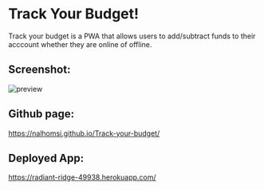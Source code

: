 # Track Your Budget!

Track your budget is a PWA that allows users to add/subtract funds to their acccount whether they are online of offline.

## Screenshot:

![preview](https://user-images.githubusercontent.com/80538653/132772438-e0be7d7d-9188-4ac7-9da4-876a643d7a02.jpg)

## Github page:
https://nalhomsi.github.io/Track-your-budget/

## Deployed App: 

https://radiant-ridge-49938.herokuapp.com/

